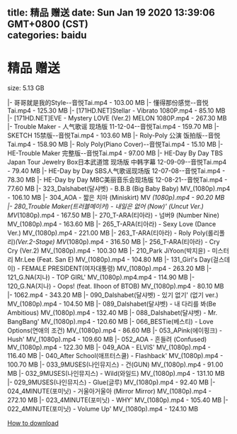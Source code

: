 
title: 精品 赠送
date: Sun Jan 19 2020 13:39:06 GMT+0800 (CST)    
categories: baidu
---

# 精品 赠送
size: 5.13 GB
 
 
|- 哥哥就是我的Style--音悦Tai.mp4 - 103.00 MB
|- 懂得那份感觉--音悦Tai.mp4 - 125.30 MB
|- [171HD.NET]Stellar - Vibrato 1080P.mp4 - 85.10 MB
|- [171HD.NET]EVE - Mystery LOVE  (Ver.2) MELON 1080P.mp4 - 267.30 MB
|- Trouble Maker - 人气歌谣 现场版 11-12-04--音悦Tai.mp4 - 159.70 MB
|- SKETCH 15禁版--音悦Tai.mp4 - 103.60 MB
|- Roly-Poly  公演 饭拍版--音悦Tai.mp4 - 158.90 MB
|- Roly Poly(Piano Cover)--音悦Tai.mp4 - 15.10 MB
|- HE-Trouble Maker 完整版--音悦Tai.mp4 - 97.00 MB
|- HE-Day By Day TBS Japan Tour Jewelry Box日本武道馆 现场版 中韩字幕 12-09-09--音悦Tai.mp4 - 79.40 MB
|- HE-Day by Day SBS人气歌谣现场版 12-07-08--音悦Tai.mp4 - 78.30 MB
|- HE-Day by Day MBC美丽音乐会现场版 12-08-21--音悦Tai.mp4 - 77.60 MB
|- 323_Dalshabet(달샤벳) - B.B.B (Big Baby Baby) MV_(1080p).mp4 - 106.10 MB
|- 304_AOA - 짧은 치마 (Miniskirt) MV _(1080p).mp4 - 90.20 MB
|- 280_Trouble Maker(트러블메이커) - 내일은 없어 (Now)' (Uncut Ver.) MV_(1080p).mp4 - 167.50 MB
|- 270_T-ARA(티아라) - 넘버9 (Number Nine) MV_(1080p).mp4 - 163.60 MB
|- 265_T-ARA(티아라) - Sexy Love (Dance Ver.) MV_(1080p).mp4 - 221.00 MB
|- 263_T-ARA(티아라) - Roly Poly(롤리폴리)_(Ver.2-Stage) MV_(1080p).mp4 - 316.50 MB
|- 256_T-ARA(티아라) - Cry Cry (Ver.2) MV_(1080p).mp4 - 100.30 MB
|- 210_Park JiYoon(박지윤) - 미스터리 Mr.Lee (Feat. San E) MV_(1080p).mp4 - 104.80 MB
|- 131_Girl's Day(걸스데이) - FEMALE PRESIDENT(여자대통령) MV_(1080p).mp4 - 263.20 MB
|- 121_G.NA(지나) - TOP GIRL' MV_(1080p).mp4.mp4 - 114.90 MB
|- 120_G.NA(지나) - Oops! (feat. Ilhoon of BTOB) MV_(1080p).mp4 - 80.10 MB
|- 1062.mp4 - 343.20 MB
|- 090_Dalshabet(달샤벳) - 있기 없기' (없기 ver.) MV_(1080p).mp4 - 104.50 MB
|- 089_Dalshabet(달샤벳) - 내 다리를 봐(Be Ambitious) MV_(1080p).mp4 - 132.40 MB
|- 088_Dalshabet(달샤벳) - Mr. BangBang' MV_(1080p).mp4 - 120.60 MB
|- 066_BESTie(베스티) - Love Options(연애의 조건) MV_(1080p).mp4 - 86.60 MB
|- 053_APink(에이핑크) - Hush' MV_(1080p).mp4 - 109.60 MB
|- 052_AOA - 흔들려 (Confused) MV_(1080p).mp4 - 122.30 MB
|- 049_AOA - ELVIS' MV_(1080p).mp4 - 116.40 MB
|- 040_After School(애프터스쿨) - Flashback' MV_(1080p).mp4 - 100.70 MB
|- 033_9MUSES(나인뮤지스) - 건(GUN) MV_(1080p).mp4 - 91.00 MB
|- 032_9MUSES(나인뮤지스) - Wild(와일드) MV_(1080p).mp4 - 131.10 MB
|- 029_9MUSES(나인뮤지스) - Glue(글루) MV_(1080p).mp4 - 92.40 MB
|- 024_4MINUTE(포미닛) - 거울아거울아 (Mirror Mirror) MV_(1080p).mp4 - 272.10 MB
|- 023_4MINUTE(포미닛) - WHY' MV_(1080p).mp4 - 105.40 MB
|- 022_4MINUTE(포미닛) - Volume Up' MV_(1080p).mp4 - 124.10 MB

[How to download](https://bpcam.bemobtrk.com/go/2ceec3aa-1ca2-46d6-b9ff-aaa5c184517c?jno=85)
